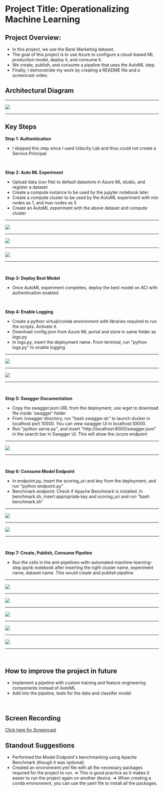 # Project Title: Operationalizing Machine Learning

## Project Overview: 
- In this project, we use the Bank Marketing dataset. 
- The goal of this project is to use Azure to configure a cloud-based ML production model, deploy it, and consume it. 
- We create, publish, and consume a pipeline that uses the AutoML step.
- Finally, I demonstrate my work by creating a README file and a screencast video.


## Architectural Diagram
<hr>
<img src="screenshots/architecture_diagram.png">
<hr>

## Key Steps
<b>Step 1: Authentication</b>
- I skipped this step since I used Udacity Lab and thus could not create a Service Principal
<br>

<b>Step 2: Auto ML Experiment</b>
- Upload data (csv file) to default datastore in Azure ML studio, and register a dataset
- Create a compute instance to be used by the jupyter notebook later 
- Create a compute cluster to be used by the AutoML experiment with min nodes as 1, and max nodes as 5
- Create an AutoML experiment with the above dataset and compute cluster
<hr>
<img src="screenshots/registered_dataset.png">
<hr>
<img src="screenshots/experiment_completed.png">
<hr>
<img src="screenshots/best_model_voting_ensemble.png">
<hr>
<br>

<b>Step 3: Deploy Best Model</b>
- Once AutoML experiment completes, deploy the best model on ACI with authentication enabled
<br>

<b>Step 4: Enable Logging</b>
- Create a python virtual/conda environment with libraries required to run the scripts. Activate it.
- Download config.json from Azure ML portal and store in same folder as logs.py
- In logs.py, insert the deployment name. From terminal, run "python logs.py" to enable logging
<hr>
<img src="screenshots/app_insights_enabled.png">
<hr>
<img src="screenshots/logs_screenshot.png">
<hr>
<br>

<b>Step 5: Swagger Documentation</b>
- Copy the swagger.json URL from the deployment, use wget to download file inside 'swagger' folder
- From /swagger directory, run "bash swagger.sh" to launch docker in localhost port 10000. You can view swagger UI in localhost:10000.
- Run "python serve.py", and insert "http://localhost:8000/swagger.json" in the search bar in Swagger UI. This will show the /score endpoint
<hr>
<img src="screenshots/swagger_http_endpoints_localhost.png">
<hr>
<br>

<b>Step 6: Consume Model Endpoint</b>
- In endpoint.py, insert the scoring_uri and key from the deployment, and run "python endpoint.py"
- Benchmark endpoint: Check if Apache Benchmark is installed. In benchmark.sh, insert appropriate key and scoring_uri and run "bash benchmark.sh"
<hr>
<img src="screenshots/endpoint_script_json_output.png">
<hr>
<img src="screenshots/benchmark_results.png">
<hr>
<br>

<b>Step 7: Create, Publish, Consume Pipeline</b>
- Run the cells in the aml-pipelines-with-automated-machine-learning-step.ipynb notebook after inserting the right cluster name, experiment name, dataset name. This would create and publish pipeline. 
<hr>
<img src="screenshots/pipeline_created.png">
<hr>
<img src="screenshots/pipeline_endpoint.png">
<hr>
<img src="screenshots/bank_dataset_with_automl_module.png">
<hr>
<img src="screenshots/published_pipeline_overview_status_active.png">
<hr>
<img src="screenshots/run_details_widget_step_runs.png">
<hr>
<br>

## How to improve the project in future
- Implement a pipeline with custom training and feature engineering components instead of AutoML
- Add into the pipeline, tests for the data and classifer model 
<br>

## Screen Recording
<a href="https://youtu.be/yN4VSDNOmDc">Click here for Screencast</a>
<br>

## Standout Suggestions
- Performed the Model Endpoint's benchmarking using Apache Benchmark (though it was optional)
- Created an environment.yml file with all the necessary packages required for the project to run. 
            => This is good practice as it makes it easier to run the project again on another device. 
            => When creating a conda environment, you can use the yaml file to install all the packages.

